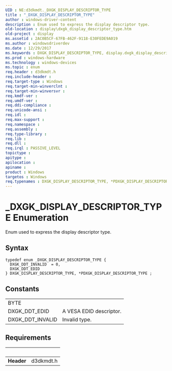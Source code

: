 ```yaml
---
UID : NE:d3dkmdt._DXGK_DISPLAY_DESCRIPTOR_TYPE
title : "_DXGK_DISPLAY_DESCRIPTOR_TYPE"
author : windows-driver-content
description : Enum used to express the display descriptor type.
old-location : display\dxgk_display_descriptor_type.htm
old-project : display
ms.assetid : 2AC0B5CF-67FB-462F-9118-E30FEDE9A019
ms.author : windowsdriverdev
ms.date : 12/29/2017
ms.keywords : DXGK_DISPLAY_DESCRIPTOR_TYPE, display.dxgk_display_descriptor_type, DXGK_DDT_INVALID, _DXGK_DISPLAY_DESCRIPTOR_TYPE, *PDXGK_DISPLAY_DESCRIPTOR_TYPE, DXGK_DDT_EDID, PDXGK_DISPLAY_DESCRIPTOR_TYPE, d3dkmdt/DXGK_DISPLAY_DESCRIPTOR_TYPE, PDXGK_DISPLAY_DESCRIPTOR_TYPE enumeration pointer [Display Devices], DXGK_DISPLAY_DESCRIPTOR_TYPE enumeration [Display Devices], d3dkmdt/DXGK_DDT_INVALID, d3dkmdt/DXGK_DDT_EDID, d3dkmdt/PDXGK_DISPLAY_DESCRIPTOR_TYPE
ms.prod : windows-hardware
ms.technology : windows-devices
ms.topic : enum
req.header : d3dkmdt.h
req.include-header : 
req.target-type : Windows
req.target-min-winverclnt : 
req.target-min-winversvr : 
req.kmdf-ver : 
req.umdf-ver : 
req.ddi-compliance : 
req.unicode-ansi : 
req.idl : 
req.max-support : 
req.namespace : 
req.assembly : 
req.type-library : 
req.lib : 
req.dll : 
req.irql : PASSIVE_LEVEL
topictype : 
apitype : 
apilocation : 
apiname : 
product : Windows
targetos : Windows
req.typenames : DXGK_DISPLAY_DESCRIPTOR_TYPE, *PDXGK_DISPLAY_DESCRIPTOR_TYPE
---
```


# _DXGK_DISPLAY_DESCRIPTOR_TYPE Enumeration
Enum used to express the display descriptor type.

## Syntax
````
typedef enum _DXGK_DISPLAY_DESCRIPTOR_TYPE { 
  DXGK_DDT_INVALID  = 0,
  DXGK_DDT_EDID
} DXGK_DISPLAY_DESCRIPTOR_TYPE, *PDXGK_DISPLAY_DESCRIPTOR_TYPE ;
````

## Constants

<table>

<tr>
<td>BYTE</td>
<td></td>
</tr>

<tr>
<td>DXGK_DDT_EDID</td>
<td>A VESA EDID descriptor.</td>
</tr>

<tr>
<td>DXGK_DDT_INVALID</td>
<td>Invalid type.</td>
</tr>
</table>


## Requirements
| &nbsp; | &nbsp; |
| ---- |:---- |
| **Header** | d3dkmdt.h |